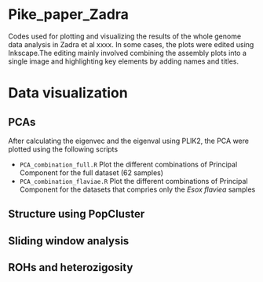 # Pike_paper_Zadra

Codes used for plotting and visualizing the results of the whole genome data analysis in Zadra et al xxxx.
In some cases, the plots were edited using Inkscape.The editing mainly involved combining the assembly plots into a single image and highlighting key elements by adding names and titles.

# Data visualization

## PCAs

After calculating the eigenvec and the eigenval using PLIK2, the PCA were plotted using the following scripts
* `PCA_combination_full.R` Plot the different combinations of Principal Component for the full dataset (62 samples)
*  `PCA_combination_flaviae.R` Plot the different combinations of Principal Component for the datasets that compries only the _Esox flaviea_ samples

## Structure using PopCluster

## Sliding window analysis 

## ROHs and heterozigosity





